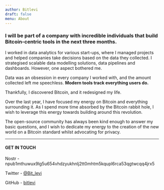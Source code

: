 ```yaml
---
author: Bitlevi
draft: false
menu: About
---
```


### I will be part of a company with incredible individuals that build Bitcoin-centric tools in the next three months.

I worked in data analytics for various start-ups, where I managed projects and helped companies take decisions based on the data they collected. I strategised scalable data modelling solutions, data pipelines and dashboards. However, one aspect bothered me.

Data was an obsession in every company I worked with, and the amount collected left me speechless. **Modern tools track everything users do.**

Thankfully, I discovered Bitcoin, and it redesigned my life. 

Over the last year, I have focused my energy on Bitcoin and everything surrounding it. As I spend more time absorbed by the Bitcoin rabbit hole, I wish to leverage this energy towards building around this revolution. 

The open-source community has always been kind enough to answer my basic questions, and I wish to dedicate my energy to the creation of the new world on a Bitcoin standard whilst advocating for privacy.

---
#### GET IN TOUCH
Nostr - npub1mthuwux9lg5u654vhdzyukhnlj2tt0mhtm5kqupl6rca53qgtwcqq4jrx5

Twitter - [@Bit_levi](https://twitter.com/Bit_levi)

GitHub - [bitlevi](https://github.com/bitlevi)

